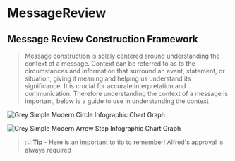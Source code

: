 # MessageReview 

**Message Review Construction Framework**
---
>Message construction is solely centered around understanding the context of a message.
Context can be referred to as to the circumstances and information that surround an event, statement, or situation, giving it meaning and helping us understand its significance.
It is crucial for accurate interpretation and communication.
Therefore understanding the context of a message is important, below is a guide to use in understanding the context

![Grey Simple Modern Circle Infographic Chart Graph](https://github.com/shotechgittest/MessageReview/assets/143107465/49614b1b-770a-4bcf-a739-7e1b8f35f942)


![Grey Simple Modern Arrow Step Infographic Chart Graph](https://github.com/shotechgittest/MessageReview/assets/143107465/306fcb9f-a0ce-431d-982f-592b4fc559ca)


>:💡:**Tip** - Here is an important to tip to remember! Alfred's approval is always required
